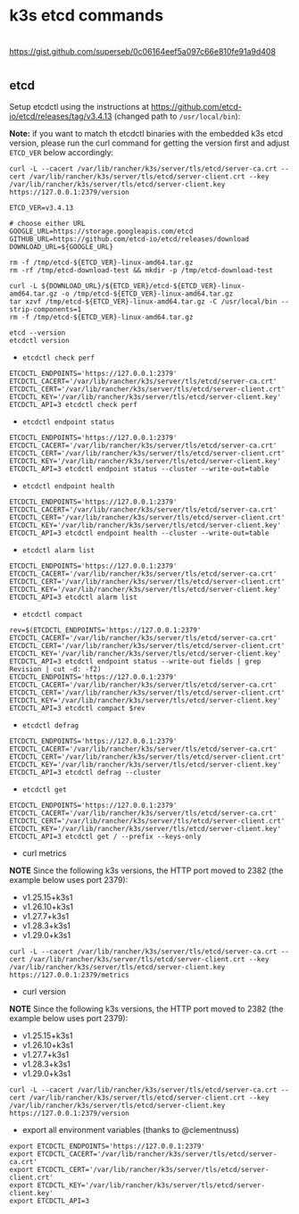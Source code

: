 # k3s etcd commands

##
#
https://gist.github.com/superseb/0c06164eef5a097c66e810fe91a9d408
#
##

## etcd

Setup etcdctl using the instructions at https://github.com/etcd-io/etcd/releases/tag/v3.4.13 (changed path to `/usr/local/bin`):

**Note:** if you want to match th etcdctl binaries with the embedded k3s etcd version, please run the curl command for getting the version first and adjust `ETCD_VER` below accordingly:

```
curl -L --cacert /var/lib/rancher/k3s/server/tls/etcd/server-ca.crt --cert /var/lib/rancher/k3s/server/tls/etcd/server-client.crt --key /var/lib/rancher/k3s/server/tls/etcd/server-client.key https://127.0.0.1:2379/version
```

```
ETCD_VER=v3.4.13

# choose either URL
GOOGLE_URL=https://storage.googleapis.com/etcd
GITHUB_URL=https://github.com/etcd-io/etcd/releases/download
DOWNLOAD_URL=${GOOGLE_URL}

rm -f /tmp/etcd-${ETCD_VER}-linux-amd64.tar.gz
rm -rf /tmp/etcd-download-test && mkdir -p /tmp/etcd-download-test

curl -L ${DOWNLOAD_URL}/${ETCD_VER}/etcd-${ETCD_VER}-linux-amd64.tar.gz -o /tmp/etcd-${ETCD_VER}-linux-amd64.tar.gz
tar xzvf /tmp/etcd-${ETCD_VER}-linux-amd64.tar.gz -C /usr/local/bin --strip-components=1
rm -f /tmp/etcd-${ETCD_VER}-linux-amd64.tar.gz

etcd --version
etcdctl version
```

* `etcdctl check perf`

```
ETCDCTL_ENDPOINTS='https://127.0.0.1:2379' ETCDCTL_CACERT='/var/lib/rancher/k3s/server/tls/etcd/server-ca.crt' ETCDCTL_CERT='/var/lib/rancher/k3s/server/tls/etcd/server-client.crt' ETCDCTL_KEY='/var/lib/rancher/k3s/server/tls/etcd/server-client.key' ETCDCTL_API=3 etcdctl check perf
```

* `etcdctl endpoint status`

```
ETCDCTL_ENDPOINTS='https://127.0.0.1:2379' ETCDCTL_CACERT='/var/lib/rancher/k3s/server/tls/etcd/server-ca.crt' ETCDCTL_CERT='/var/lib/rancher/k3s/server/tls/etcd/server-client.crt' ETCDCTL_KEY='/var/lib/rancher/k3s/server/tls/etcd/server-client.key' ETCDCTL_API=3 etcdctl endpoint status --cluster --write-out=table
```

* `etcdctl endpoint health`

```
ETCDCTL_ENDPOINTS='https://127.0.0.1:2379' ETCDCTL_CACERT='/var/lib/rancher/k3s/server/tls/etcd/server-ca.crt' ETCDCTL_CERT='/var/lib/rancher/k3s/server/tls/etcd/server-client.crt' ETCDCTL_KEY='/var/lib/rancher/k3s/server/tls/etcd/server-client.key' ETCDCTL_API=3 etcdctl endpoint health --cluster --write-out=table
```

* `etcdctl alarm list`

```
ETCDCTL_ENDPOINTS='https://127.0.0.1:2379' ETCDCTL_CACERT='/var/lib/rancher/k3s/server/tls/etcd/server-ca.crt' ETCDCTL_CERT='/var/lib/rancher/k3s/server/tls/etcd/server-client.crt' ETCDCTL_KEY='/var/lib/rancher/k3s/server/tls/etcd/server-client.key' ETCDCTL_API=3 etcdctl alarm list
```

* `etcdctl compact`

```
rev=$(ETCDCTL_ENDPOINTS='https://127.0.0.1:2379' ETCDCTL_CACERT='/var/lib/rancher/k3s/server/tls/etcd/server-ca.crt' ETCDCTL_CERT='/var/lib/rancher/k3s/server/tls/etcd/server-client.crt' ETCDCTL_KEY='/var/lib/rancher/k3s/server/tls/etcd/server-client.key' ETCDCTL_API=3 etcdctl endpoint status --write-out fields | grep Revision | cut -d: -f2)
ETCDCTL_ENDPOINTS='https://127.0.0.1:2379' ETCDCTL_CACERT='/var/lib/rancher/k3s/server/tls/etcd/server-ca.crt' ETCDCTL_CERT='/var/lib/rancher/k3s/server/tls/etcd/server-client.crt' ETCDCTL_KEY='/var/lib/rancher/k3s/server/tls/etcd/server-client.key' ETCDCTL_API=3 etcdctl compact $rev
```

* `etcdctl defrag`

```
ETCDCTL_ENDPOINTS='https://127.0.0.1:2379' ETCDCTL_CACERT='/var/lib/rancher/k3s/server/tls/etcd/server-ca.crt' ETCDCTL_CERT='/var/lib/rancher/k3s/server/tls/etcd/server-client.crt' ETCDCTL_KEY='/var/lib/rancher/k3s/server/tls/etcd/server-client.key' ETCDCTL_API=3 etcdctl defrag --cluster
```

* `etcdctl get`

```
ETCDCTL_ENDPOINTS='https://127.0.0.1:2379' ETCDCTL_CACERT='/var/lib/rancher/k3s/server/tls/etcd/server-ca.crt' ETCDCTL_CERT='/var/lib/rancher/k3s/server/tls/etcd/server-client.crt' ETCDCTL_KEY='/var/lib/rancher/k3s/server/tls/etcd/server-client.key' ETCDCTL_API=3 etcdctl get / --prefix --keys-only
```

* curl metrics

**NOTE** Since the following k3s versions, the HTTP port moved to 2382 (the example below uses port 2379):
* v1.25.15+k3s1
* v1.26.10+k3s1
* v1.27.7+k3s1
* v1.28.3+k3s1
* v1.29.0+k3s1

```
curl -L --cacert /var/lib/rancher/k3s/server/tls/etcd/server-ca.crt --cert /var/lib/rancher/k3s/server/tls/etcd/server-client.crt --key /var/lib/rancher/k3s/server/tls/etcd/server-client.key https://127.0.0.1:2379/metrics
```

* curl version

**NOTE** Since the following k3s versions, the HTTP port moved to 2382 (the example below uses port 2379):
* v1.25.15+k3s1
* v1.26.10+k3s1
* v1.27.7+k3s1
* v1.28.3+k3s1
* v1.29.0+k3s1

```
curl -L --cacert /var/lib/rancher/k3s/server/tls/etcd/server-ca.crt --cert /var/lib/rancher/k3s/server/tls/etcd/server-client.crt --key /var/lib/rancher/k3s/server/tls/etcd/server-client.key https://127.0.0.1:2379/version
```

* export all environment variables (thanks to @clementnuss)

```
export ETCDCTL_ENDPOINTS='https://127.0.0.1:2379'
export ETCDCTL_CACERT='/var/lib/rancher/k3s/server/tls/etcd/server-ca.crt'
export ETCDCTL_CERT='/var/lib/rancher/k3s/server/tls/etcd/server-client.crt'
export ETCDCTL_KEY='/var/lib/rancher/k3s/server/tls/etcd/server-client.key'
export ETCDCTL_API=3
```
